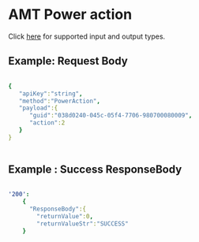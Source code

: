 # AMT Power action

Click [here](types.md) for supported input and output types.

## Example: Request Body

``` yaml

{  
   "apiKey":"string",
   "method":"PowerAction",
   "payload":{  
      "guid":"038d0240-045c-05f4-7706-980700080009",
      "action":2
   }
}
	
```

## Example : Success ResponseBody

``` yaml

'200':
    {
      "ResponseBody":{
		"returnValue":0,
		"returnValueStr":"SUCCESS"
	}

```
